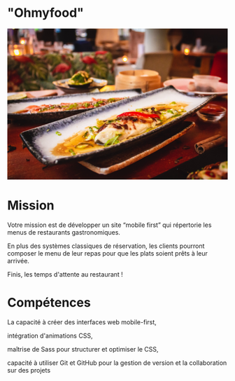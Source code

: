 # "Ohmyfood"

![Ohmyfood](assets/images/restaurants/louis-hansel-shotsoflouis-qNBGVyOCY8Q-unsplash.jpg)

# Mission
Votre mission est de développer un site “mobile first” qui répertorie les menus de restaurants gastronomiques.

En plus des systèmes classiques de réservation, les clients pourront composer le menu de leur repas pour que les plats soient prêts à leur arrivée.

Finis, les temps d'attente au restaurant !

# Compétences
La capacité à créer des interfaces web mobile-first, 

intégration d'animations CSS, 

maîtrise de Sass pour structurer et optimiser le CSS, 

capacité à utiliser Git et GitHub pour la gestion de version et la collaboration sur des projets  